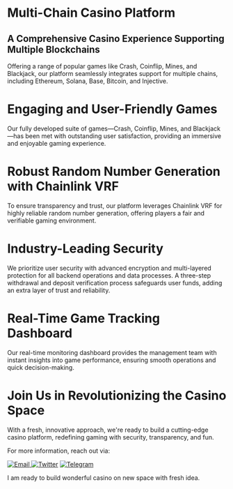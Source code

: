 # Multi-Chain Casino Platform
## A Comprehensive Casino Experience Supporting Multiple Blockchains
Offering a range of popular games like Crash, Coinflip, Mines, and Blackjack, our platform seamlessly integrates support for multiple chains, including Ethereum, Solana, Base, Bitcoin, and Injective.

# Engaging and User-Friendly Games
Our fully developed suite of games—Crash, Coinflip, Mines, and Blackjack—has been met with outstanding user satisfaction, providing an immersive and enjoyable gaming experience.

# Robust Random Number Generation with Chainlink VRF
To ensure transparency and trust, our platform leverages Chainlink VRF for highly reliable random number generation, offering players a fair and verifiable gaming environment.

# Industry-Leading Security
We prioritize user security with advanced encryption and multi-layered protection for all backend operations and data processes. A three-step withdrawal and deposit verification process safeguards user funds, adding an extra layer of trust and reliability.

# Real-Time Game Tracking Dashboard
Our real-time monitoring dashboard provides the management team with instant insights into game performance, ensuring smooth operations and quick decision-making.

# Join Us in Revolutionizing the Casino Space
With a fresh, innovative approach, we're ready to build a cutting-edge casino platform, redefining gaming with security, transparency, and fun.

For more information, reach out via:

<p>
  <a href="tonnyjansen0831@gmail.com" target="_blank">
        <img alt="Email"
        src="https://img.shields.io/badge/Email-00599c?style=for-the-badge&logo=gmail&logoColor=white"/>
    </a>
     <a href="https://x.com/max_tonny8" target="_blank"><img alt="Twitter"
        src="https://img.shields.io/badge/Twitter-000000?style=for-the-badge&logo=x&logoColor=white"/></a>
<a href="https://t.me/max_tonny8" target="_blank"><img alt="Telegram"
        src="https://img.shields.io/badge/Telegram-26A5E4?style=for-the-badge&logo=telegram&logoColor=white"/></a>
</p>

I am ready to build wonderful casino on new space with fresh idea.
